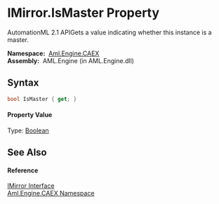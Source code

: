 IMirror.IsMaster Property
=========================
AutomationML 2.1 APIGets a value indicating whether this instance is a master.

  **Namespace:**  [Aml.Engine.CAEX][1]  
  **Assembly:**  AML.Engine (in AML.Engine.dll)

Syntax
------

```csharp
bool IsMaster { get; }
```

#### Property Value
Type: [Boolean][2]

See Also
--------

#### Reference
[IMirror Interface][3]  
[Aml.Engine.CAEX Namespace][1]  

[1]: ../README.md
[2]: https://docs.microsoft.com/dotnet/api/system.boolean
[3]: README.md
[4]: https://www.automationml.org
[5]: ../../icons/logoShade.png